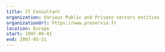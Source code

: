 ```yaml
---
title: IT Consultant
organization: Various Public and Private sectors entities
organizationUrl: https://www.proservia.fr
location: Europe
start: 1997-09-01
end: 2007-05-31
---
```

